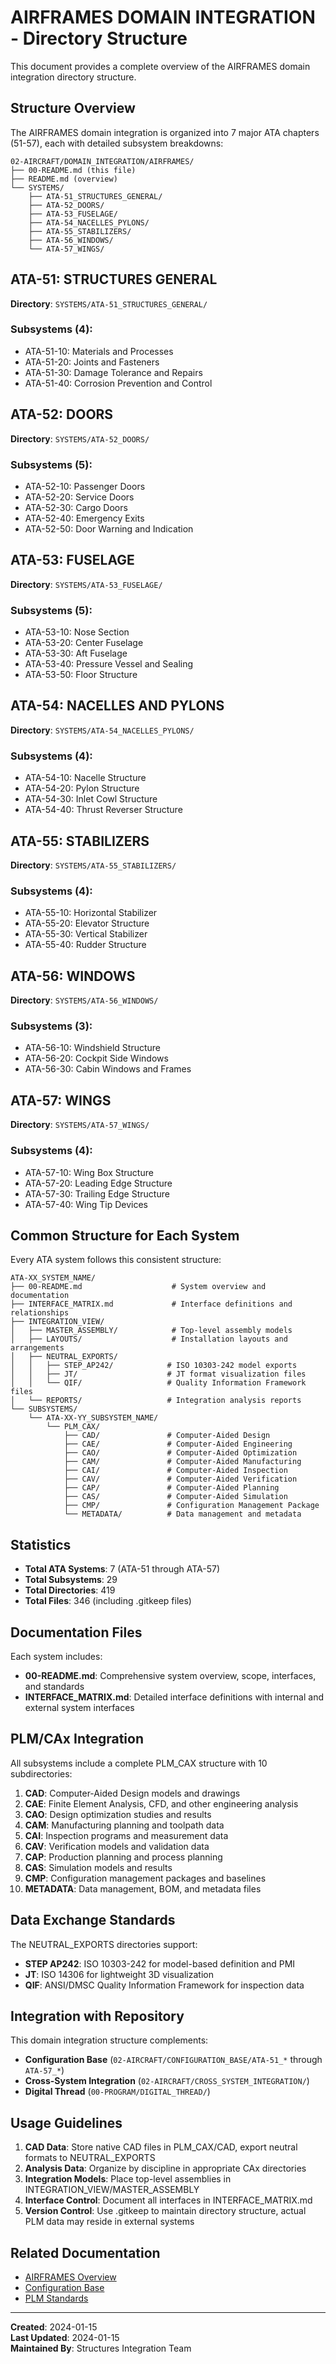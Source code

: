 # AIRFRAMES DOMAIN INTEGRATION - Directory Structure

This document provides a complete overview of the AIRFRAMES domain integration directory structure.

## Structure Overview

The AIRFRAMES domain integration is organized into 7 major ATA chapters (51-57), each with detailed subsystem breakdowns:

```
02-AIRCRAFT/DOMAIN_INTEGRATION/AIRFRAMES/
├── 00-README.md (this file)
├── README.md (overview)
└── SYSTEMS/
    ├── ATA-51_STRUCTURES_GENERAL/
    ├── ATA-52_DOORS/
    ├── ATA-53_FUSELAGE/
    ├── ATA-54_NACELLES_PYLONS/
    ├── ATA-55_STABILIZERS/
    ├── ATA-56_WINDOWS/
    └── ATA-57_WINGS/
```

## ATA-51: STRUCTURES GENERAL

**Directory**: `SYSTEMS/ATA-51_STRUCTURES_GENERAL/`

### Subsystems (4):
- ATA-51-10: Materials and Processes
- ATA-51-20: Joints and Fasteners
- ATA-51-30: Damage Tolerance and Repairs
- ATA-51-40: Corrosion Prevention and Control

## ATA-52: DOORS

**Directory**: `SYSTEMS/ATA-52_DOORS/`

### Subsystems (5):
- ATA-52-10: Passenger Doors
- ATA-52-20: Service Doors
- ATA-52-30: Cargo Doors
- ATA-52-40: Emergency Exits
- ATA-52-50: Door Warning and Indication

## ATA-53: FUSELAGE

**Directory**: `SYSTEMS/ATA-53_FUSELAGE/`

### Subsystems (5):
- ATA-53-10: Nose Section
- ATA-53-20: Center Fuselage
- ATA-53-30: Aft Fuselage
- ATA-53-40: Pressure Vessel and Sealing
- ATA-53-50: Floor Structure

## ATA-54: NACELLES AND PYLONS

**Directory**: `SYSTEMS/ATA-54_NACELLES_PYLONS/`

### Subsystems (4):
- ATA-54-10: Nacelle Structure
- ATA-54-20: Pylon Structure
- ATA-54-30: Inlet Cowl Structure
- ATA-54-40: Thrust Reverser Structure

## ATA-55: STABILIZERS

**Directory**: `SYSTEMS/ATA-55_STABILIZERS/`

### Subsystems (4):
- ATA-55-10: Horizontal Stabilizer
- ATA-55-20: Elevator Structure
- ATA-55-30: Vertical Stabilizer
- ATA-55-40: Rudder Structure

## ATA-56: WINDOWS

**Directory**: `SYSTEMS/ATA-56_WINDOWS/`

### Subsystems (3):
- ATA-56-10: Windshield Structure
- ATA-56-20: Cockpit Side Windows
- ATA-56-30: Cabin Windows and Frames

## ATA-57: WINGS

**Directory**: `SYSTEMS/ATA-57_WINGS/`

### Subsystems (4):
- ATA-57-10: Wing Box Structure
- ATA-57-20: Leading Edge Structure
- ATA-57-30: Trailing Edge Structure
- ATA-57-40: Wing Tip Devices

## Common Structure for Each System

Every ATA system follows this consistent structure:

```
ATA-XX_SYSTEM_NAME/
├── 00-README.md                    # System overview and documentation
├── INTERFACE_MATRIX.md             # Interface definitions and relationships
├── INTEGRATION_VIEW/
│   ├── MASTER_ASSEMBLY/            # Top-level assembly models
│   ├── LAYOUTS/                    # Installation layouts and arrangements
│   ├── NEUTRAL_EXPORTS/
│   │   ├── STEP_AP242/            # ISO 10303-242 model exports
│   │   ├── JT/                    # JT format visualization files
│   │   └── QIF/                   # Quality Information Framework files
│   └── REPORTS/                   # Integration analysis reports
└── SUBSYSTEMS/
    └── ATA-XX-YY_SUBSYSTEM_NAME/
        └── PLM_CAX/
            ├── CAD/               # Computer-Aided Design
            ├── CAE/               # Computer-Aided Engineering
            ├── CAO/               # Computer-Aided Optimization
            ├── CAM/               # Computer-Aided Manufacturing
            ├── CAI/               # Computer-Aided Inspection
            ├── CAV/               # Computer-Aided Verification
            ├── CAP/               # Computer-Aided Planning
            ├── CAS/               # Computer-Aided Simulation
            ├── CMP/               # Configuration Management Package
            └── METADATA/          # Data management and metadata
```

## Statistics

- **Total ATA Systems**: 7 (ATA-51 through ATA-57)
- **Total Subsystems**: 29
- **Total Directories**: 419
- **Total Files**: 346 (including .gitkeep files)

## Documentation Files

Each system includes:
- **00-README.md**: Comprehensive system overview, scope, interfaces, and standards
- **INTERFACE_MATRIX.md**: Detailed interface definitions with internal and external system interfaces

## PLM/CAx Integration

All subsystems include a complete PLM_CAX structure with 10 subdirectories:

1. **CAD**: Computer-Aided Design models and drawings
2. **CAE**: Finite Element Analysis, CFD, and other engineering analysis
3. **CAO**: Design optimization studies and results
4. **CAM**: Manufacturing planning and toolpath data
5. **CAI**: Inspection programs and measurement data
6. **CAV**: Verification models and validation data
7. **CAP**: Production planning and process planning
8. **CAS**: Simulation models and results
9. **CMP**: Configuration management packages and baselines
10. **METADATA**: Data management, BOM, and metadata files

## Data Exchange Standards

The NEUTRAL_EXPORTS directories support:
- **STEP AP242**: ISO 10303-242 for model-based definition and PMI
- **JT**: ISO 14306 for lightweight 3D visualization
- **QIF**: ANSI/DMSC Quality Information Framework for inspection data

## Integration with Repository

This domain integration structure complements:
- **Configuration Base** (`02-AIRCRAFT/CONFIGURATION_BASE/ATA-51_*` through `ATA-57_*`)
- **Cross-System Integration** (`02-AIRCRAFT/CROSS_SYSTEM_INTEGRATION/`)
- **Digital Thread** (`00-PROGRAM/DIGITAL_THREAD/`)

## Usage Guidelines

1. **CAD Data**: Store native CAD files in PLM_CAX/CAD, export neutral formats to NEUTRAL_EXPORTS
2. **Analysis Data**: Organize by discipline in appropriate CAx directories
3. **Integration Models**: Place top-level assemblies in INTEGRATION_VIEW/MASTER_ASSEMBLY
4. **Interface Control**: Document all interfaces in INTERFACE_MATRIX.md
5. **Version Control**: Use .gitkeep to maintain directory structure, actual PLM data may reside in external systems

## Related Documentation

- [AIRFRAMES Overview](./README.md)
- [Configuration Base](../../CONFIGURATION_BASE/00-README.md)
- [PLM Standards](../../../00-PROGRAM/STANDARDS/04-CROSS_CUTTING/CONFIG_MGMT/)

---

**Created**: 2024-01-15  
**Last Updated**: 2024-01-15  
**Maintained By**: Structures Integration Team
